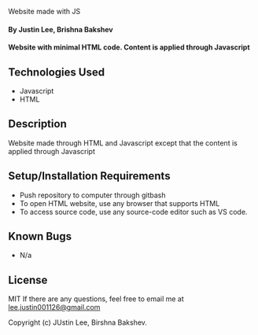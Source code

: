 Website made with JS

#### By Justin Lee, Brishna Bakshev

#### Website with minimal HTML code. Content is applied through Javascript

## Technologies Used

* Javascript
* HTML

## Description

Website made through HTML and Javascript except that the content is applied through Javascript

## Setup/Installation Requirements

* Push repository to computer through gitbash
* To open HTML website, use any browser that supports HTML
* To access source code, use any source-code editor such as VS code.

## Known Bugs

* N/a

## License

MIT
If there are any questions, feel free to email me at lee.justin001126@gmail.com

Copyright (c) JUstin Lee, Birshna Bakshev.
